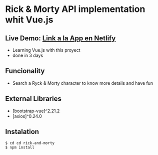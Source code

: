 # Rick & Morty API implementation whit Vue.js

## Live Demo: [Link a la App en Netlify](https://****.netlify.app/)

- Learning Vue.js with this proyect
- done in 3 days

## Funcionality

- Search a Ryck & Morty character to know more details and have fun

## External Libraries

- [bootstrap-vue]^2.21.2
- [axios]^0.24.0

## Instalation

```
$ cd cd rick-and-morty
$ npm install
```
